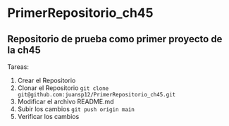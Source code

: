 # PrimerRepositorio_ch45

## Repositorio de prueba como primer proyecto de la ch45


Tareas: 
1. Crear el Repositorio
2. Clonar el Repositorio
` git clone git@github.com:juansp12/PrimerRepositorio_ch45.git `
3. Modificar el archivo README.md
4. Subir los cambios
`git push origin main `
5. Verificar los cambios
